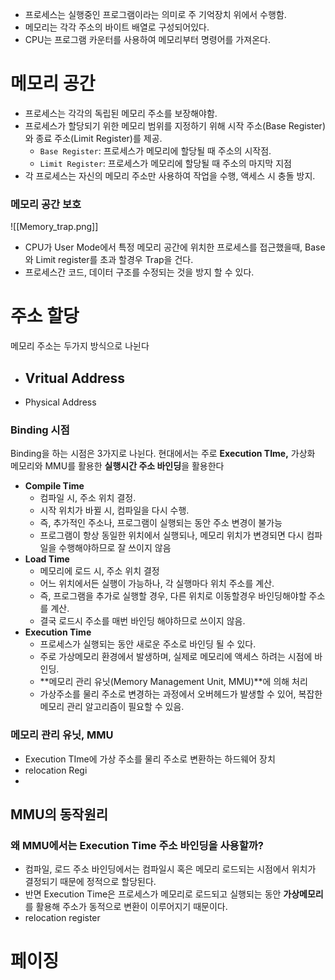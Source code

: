 
- 프로세스는 실행중인 프로그램이라는 의미로 주 기억장치 위에서 수행함.
- 메모리는 각각 주소의 바이트 배열로 구성되어있다.
- CPU는 프로그램 카운터를 사용하여 메모리부터 명령어를 가져온다.


# 메모리 공간
- 프로세스는 각각의 독립된 메모리 주소를 보장해야함.
- 프로세스가 할당되기 위한 메모리 범위를 지정하기 위해 시작 주소(Base Register)와 종료 주소(Limit Register)를 제공.
	- `Base Register`: 프로세스가 메모리에 할당될 때 주소의 시작점.
	- `Limit Register`: 프로세스가 메모리에 할당될 때 주소의 마지막 지점
- 각 프로세스는 자신의 메모리 주소만 사용하여 작업을 수행, 액세스 시 충돌 방지.


### 메모리 공간 보호
![[Memory_trap.png]]
- CPU가 User Mode에서 특정 메모리 공간에 위치한 프로세스를 접근했을때, Base와 Limit register를 초과 할경우 Trap을 건다.
- 프로세스간 코드, 데이터 구조를 수정되는 것을 방지 할 수 있다. 

# 주소 할당
메모리 주소는 두가지 방식으로 나뉜다

- Vritual Address
	- 
- Physical Address



### Binding 시점

Binding을 하는 시점은 3가지로 나뉜다. 현대에서는 주로 **Execution TIme,** 가상화 메모리와 MMU를 활용한 **실행시간 주소 바인딩**을 활용한다

- **Compile Time**
	- 컴파일 시, 주소 위치 결정.
	- 시작 위치가 바뀔 시, 컴파일을 다시 수행.
	- 즉, 추가적인 주소나, 프로그램이 실행되는 동안 주소 변경이 불가능
	- 프로그램이 항상 동일한 위치에서 실행되나, 메모리 위치가 변경되면 다시 컴파일을 수행해야하므로 잘 쓰이지 않음
- **Load Time**
	- 메모리에 로드 시, 주소 위치 결정
	- 어느 위치에서든 실행이 가능하나, 각 실행마다 위치 주소를 계산.
	- 즉, 프로그램을 추가로 실행할 경우, 다른 위치로 이동할경우 바인딩해야할 주소를 계산.
	- 결국 로드시 주소를 매번 바인딩 해야하므로 쓰이지 않음.
- **Execution Time**
	- 프로세스가 실행되는 동안 새로운 주소로 바인딩 될 수 있다.
	- 주로 가상메모리 환경에서 발생하며, 실제로 메모리에 액세스 하려는 시점에 바인딩.
	- **메모리 관리 유닛(Memory Management Unit, MMU)**에 의해 처리
	- 가상주소를 물리 주소로 변경하는 과정에서 오버헤드가 발생할 수 있어, 복잡한 메모리 관리 알고리즘이 필요할 수 있음.



### 메모리 관리 유닛, MMU
- Execution TIme에 가상 주소를 물리 주소로 변환하는 하드웨어 장치
- relocation Regi 
- 
## MMU의 동작원리



### 왜 MMU에서는 Execution Time 주소 바인딩을 사용할까?
- 컴파일, 로드 주소 바인딩에서는 컴파일시 혹은 메모리 로드되는 시점에서 위치가 결정되기 때문에 정적으로 할당된다.
- 반면 Execution Time은 프로세스가 메모리로 로드되고 실행되는 동안 **가상메모리**를 활용해 주소가 동적으로 변환이 이루어지기 때문이다.
- relocation register
# 페이징 




